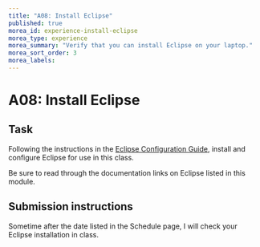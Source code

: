```yaml
---
title: "A08: Install Eclipse"
published: true
morea_id: experience-install-eclipse
morea_type: experience
morea_summary: "Verify that you can install Eclipse on your laptop."
morea_sort_order: 3
morea_labels:
---
```


# A08: Install Eclipse

## Task

Following the instructions in the [Eclipse Configuration Guide](reading-3.html), install and configure Eclipse for use in this class.

Be sure to read through the documentation links on Eclipse listed in this module.

## Submission instructions

Sometime after the date listed in the Schedule page, I will check your Eclipse installation in class.



